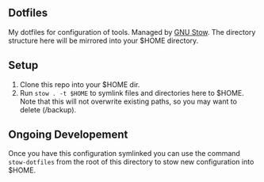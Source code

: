 ## Dotfiles

My dotfiles for configuration of tools. Managed by [GNU Stow](https://www.gnu.org/software/stow/manual/stow.html). The directory structure here will be mirrored into your $HOME directory.

## Setup

1. Clone this repo into your $HOME dir.
2. Run `stow . -t $HOME` to symlink files and directories here to $HOME. Note that this will not overwrite existing paths, so you may want to delete (/backup). 


## Ongoing Developement

Once you have this configuration symlinked you can use the command `stow-dotfiles` from the root of this directory to stow new configuration into $HOME. 

